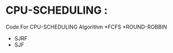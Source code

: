 # CPU-SCHEDULING : 
Code For CPU-SCHEDULING  Algorithm
   *FCFS 
   *ROUND-ROBBIN 
   * SJRF
   * SJF
